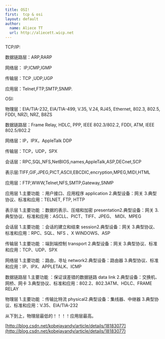 ```yaml
---
title: OSI!
first:  tcp & osi
layout: default
author:
  name: Aliece TT
  url: http://aliecett.wicp.net
---
```


TCP/IP:

数据链路层：ARP,RARP

网络层： IP,ICMP,IGMP

传输层：TCP ,UDP,UGP

应用层：Telnet,FTP,SMTP,SNMP.

OSI:

物理层：EIA/TIA-232, EIA/TIA-499, V.35, V.24, RJ45, Ethernet, 802.3, 802.5, FDDI, NRZI, NRZ, B8ZS

数据链路层：Frame Relay, HDLC, PPP, IEEE 802.3/802.2, FDDI, ATM,  IEEE 802.5/802.2

网络层：IP，IPX，AppleTalk DDP

传输层：TCP，UDP，SPX

会话层：RPC,SQL,NFS,NetBIOS,names,AppleTalk,ASP,DECnet,SCP

表示层:TIFF,GIF,JPEG,PICT,ASCII,EBCDIC,encryption,MPEG,MIDI,HTML

应用层：FTP,WWW,Telnet,NFS,SMTP,Gateway,SNMP

应用层
1.主要功能 ：用户接口、应用程序
application 2.典型设备：网关
3.典型协议、标准和应用：TELNET, FTP, HTTP

表示层
1.主要功能 ：数据的表示、压缩和加密
presentation2.典型设备：网关
3.典型协议、标准和应用：ASCLL、PICT、TIFF、JPEG、 MIDI、MPEG

会话层
1.主要功能 ：会话的建立和结束
session2.典型设备：网关
3.典型协议、标准和应用：RPC、SQL、NFS 、X WINDOWS、ASP


传输层
1.主要功能 ：端到端控制
transport 2.典型设备：网关
3.典型协议、标准和应用：TCP、UDP、SPX

网络层
1.主要功能 ：路由，寻址
network2.典型设备：路由器
3.典型协议、标准和应用：IP、IPX、APPLETALK、ICMP

数据链路层
1.主要功能 ：保证误差错的数据链路
data link 2.典型设备：交换机、网桥、网卡
3.典型协议、标准和应用：802.2、802.3ATM、HDLC、FRAME RELAY

物理层
1.主要功能 ：传输比特流
physical2.典型设备：集线器、中继器
3.典型协议、标准和应用：V.35、EIA/TIA-232

从下到上，物理层最低的！！！！应用层最高。


[http://blog.csdn.net/kobejayandy/article/details/18183077](http://blog.csdn.net/kobejayandy/article/details/18183077)
